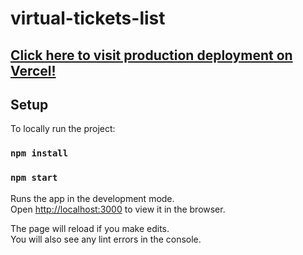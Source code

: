 # virtual-tickets-list

## [Click here to visit production deployment on Vercel!](https://virtual-tickets-list-ten.vercel.app)

## Setup

To locally run the project:

### `npm install`
### `npm start`

Runs the app in the development mode.<br />
Open [http://localhost:3000](http://localhost:3000) to view it in the browser.

The page will reload if you make edits.<br />
You will also see any lint errors in the console.

